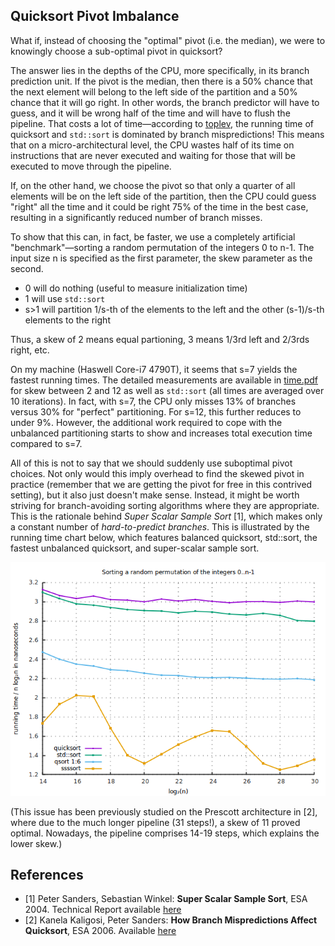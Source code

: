 ## Quicksort Pivot Imbalance

What if, instead of choosing the "optimal" pivot (i.e. the median),
we were to knowingly choose a sub-optimal pivot in quicksort?

The answer lies in the depths of the CPU, more specifically, in its
branch prediction unit. If the pivot is the median, then there is
a 50% chance that the next element will belong to the left side of
the partition and a 50% chance that it will go right. In other words,
the branch predictor will have to guess, and it will be wrong half
of the time and will have to flush the pipeline. That costs a lot
of time—according to [toplev](https://github.com/andikleen/pmu-tools/),
the running time of quicksort and `std::sort` is dominated by branch
mispredictions! This means that on a micro-architectural level, the
CPU wastes half of its time on instructions that are never executed
and waiting for those that will be executed to move through the pipeline.

If, on the other hand, we choose the pivot so that only a quarter
of all elements will be on the left side of the partition, then
the CPU could guess "right" all the time and it could be right 75%
of the time in the best case, resulting in a significantly reduced
number of branch misses.

To show that this can, in fact, be faster, we use a completely
artificial "benchmark"—sorting a random permutation of the integers
0 to n-1. The input size n is specified as the first parameter, the
skew parameter as the second.

- 0 will do nothing (useful to measure initialization time)
- 1 will use `std::sort`
- s>1 will partition 1/s-th of the elements to the left and the other (s-1)/s-th elements to the right

Thus, a skew of 2 means equal partioning, 3 means 1/3rd left and 2/3rds right, etc.

On my machine (Haswell Core-i7 4790T), it seems that s=7 yields
the fastest running times. The detailed measurements are available
in [time.pdf](plots/time.pdf) for skew between 2 and 12 as well
as `std::sort` (all times are averaged over 10 iterations). In fact,
with s=7, the CPU only misses 13% of branches versus 30% for "perfect"
partitioning. For s=12, this further reduces to under 9%. However, the
additional work required to cope with the unbalanced partitioning
starts to show and increases total execution time compared to s=7.

All of this is not to say that we should suddenly use suboptimal pivot choices.
Not only would this imply overhead to find the skewed pivot in practice
(remember that we are getting the pivot for free in this contrived setting),
but it also just doesn't make sense. Instead, it might be worth striving for
branch-avoiding sorting algorithms where they are appropriate. This is
the rationale behind *Super Scalar Sample Sort* [1], which makes only
a constant number of *hard-to-predict branches*. This is illustrated by
the running time chart below, which features balanced quicksort, std::sort,
the fastest unbalanced quicksort, and super-scalar sample sort.

![comparison](/plots/comparison.png)

(This issue has been previously studied on the Prescott architecture in [2],
where due to the much longer pipeline (31 steps!), a skew of 11 proved optimal.
Nowadays, the pipeline comprises 14-19 steps, which explains the lower skew.)

## References
- [1] Peter Sanders, Sebastian Winkel: **Super Scalar Sample Sort**, ESA 2004. Technical
Report available [here](http://people.mpi-inf.mpg.de/~sanders/papers/ssss.ps.gz)
- [2] Kanela Kaligosi, Peter Sanders: **How Branch Mispredictions Affect Quicksort**, ESA 2006.
Available [here](http://algo2.iti.kit.edu/sanders/papers/KalSan06.pdf)
